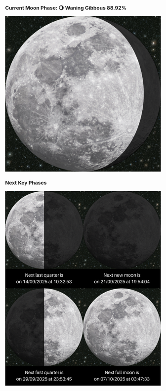### Current Moon Phase: 🌖 Waning Gibbous 88.92%
![Moon Phase](moonphase.png)
### Next Key Phases
![Gallery](gallery.png)